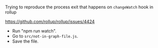 Trying to reproduce the process exit that happens on `changeWatch` hook in rollup

https://github.com/rollup/rollup/issues/4424

* Run "npm run watch".
* Go to `src/not-in-graph-file.js`.
* Save the file. 